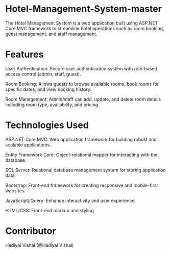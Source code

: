 # Hotel-Management-System-master
The Hotel Management System is a web application built using ASP.NET Core MVC framework to streamline hotel operations such as room booking, guest management, and staff management.

# Features

User Authentication: Secure user authentication system with role-based access control (admin, staff, guest).

Room Booking: Allows guests to browse available rooms, book rooms for specific dates, and view booking history.

Room Management: Admin/staff can add, update, and delete room details including room type, availability, and pricing.

# Technologies Used

ASP.NET Core MVC: Web application framework for building robust and scalable applications.

Entity Framework Core: Object-relational mapper for interacting with the database.

SQL Server: Relational database management system for storing application data.

Bootstrap: Front-end framework for creating responsive and mobile-first websites.

JavaScript/jQuery: Enhance interactivity and user experience.

HTML/CSS: Front-end markup and styling.

# Contributor
Hadiyal Vishal (@Hadiyal Vishal)

